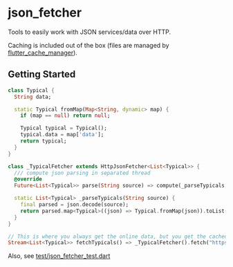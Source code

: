 # json_fetcher

Tools to easily work with JSON services/data over HTTP.

Caching is included out of the box (files are managed by [flutter_cache_manager](https://github.com/Baseflow/flutter_cache_manager)).

## Getting Started

```dart
class Typical {
  String data;

  static Typical fromMap(Map<String, dynamic> map) {
    if (map == null) return null;

    Typical typical = Typical();
    typical.data = map['data'];
    return typical;
  }
}

class _TypicalFetcher extends HttpJsonFetcher<List<Typical>> {
  /// compute json parsing in separated thread
  @override
  Future<List<Typical>> parse(String source) => compute(_parseTypicals, source);

  static List<Typical> _parseTypicals(String source) {
    final parsed = json.decode(source);
    return parsed.map<Typical>((json) => Typical.fromMap(json)).toList();
  }
}

// This is where you always get the online data, but you get the cached data first, if any
Stream<List<Typical>> fetchTypicals() => _TypicalFetcher().fetch("https://host/api/typicals");
```

Also, see [test/json_fetcher_test.dart](test/json_fetcher_test.dart)

